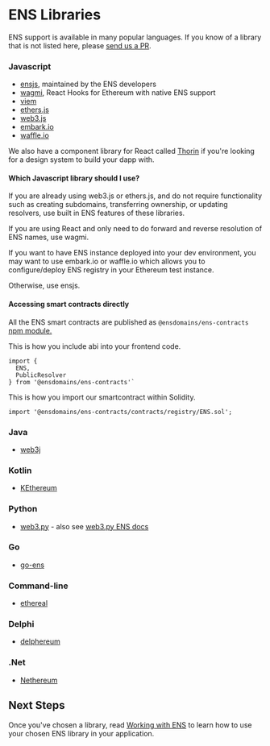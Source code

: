 # ENS Libraries

ENS support is available in many popular languages. If you know of a library that is not listed here, please [send us a PR](https://github.com/ensdomains/docs/pulls).

### Javascript

* [ensjs](https://www.npmjs.com/package/@ensdomains/ensjs), maintained by the ENS developers
* [wagmi](https://www.npmjs.com/package/wagmi), React Hooks for Ethereum with native ENS support
* [viem](https://www.npmjs.com/package/viem)
* [ethers.js](https://github.com/ethers-io/ethers.js)
* [web3.js](https://web3js.readthedocs.io/en/1.0/web3-eth-ens.html)
* [embark.io](https://framework.embarklabs.io/docs/naming_configuration.html)
* [waffle.io](https://ethereum-waffle.readthedocs.io/en/latest/ens.html)

We also have a component library for React called [Thorin](https://thorin.ens.domains/) if you're looking for a design system to build your dapp with.

#### Which Javascript library should I use?

If you are already using web3.js or ethers.js, and do not require functionality such as creating subdomains, transferring ownership, or updating resolvers, use built in ENS features of these libraries.

If you are using React and only need to do forward and reverse resolution of ENS names, use wagmi.

If you want to have ENS instance deployed into your dev environment, you may want to use embark.io or waffle.io which allows you to configure/deploy ENS registry in your Ethereum test instance.

Otherwise, use ensjs.

#### Accessing smart contracts directly

All the ENS smart contracts are published as `@ensdomains/ens-contracts` [npm module.](https://github.com/ensdomains/ens-contracts)

This is how you include abi into your frontend code.

```text
import {
  ENS,
  PublicResolver
} from '@ensdomains/ens-contracts'`
```

This is how you import our smartcontract within Solidity.

```text
import '@ensdomains/ens-contracts/contracts/registry/ENS.sol';
```

### Java

* [web3j](https://github.com/web3j/web3j)

### Kotlin

* [KEthereum](https://github.com/komputing/KEthereum/tree/master/ens)

### Python

* [web3.py](https://github.com/ethereum/web3.py) - also see [web3.py ENS docs](https://web3py.readthedocs.io/en/stable/ens_overview.html)

### Go

* [go-ens](https://github.com/wealdtech/go-ens)

### Command-line

* [ethereal](https://github.com/wealdtech/ethereal)

### Delphi

* [delphereum](https://github.com/svanas/delphereum)

### .Net

* [Nethereum](https://github.com/nethereum/nethereum)

## Next Steps

Once you've chosen a library, read [Working with ENS](working-with-ens.md) to learn how to use your chosen ENS library in your application.

